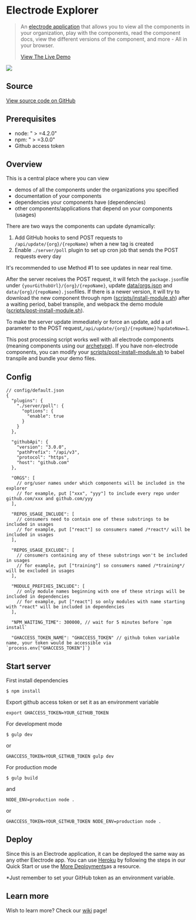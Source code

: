 # Electrode Explorer

> An [electrode application](https://github.com/electrode-io/electrode-explorer) that allows you to view all the components in your organization, play with the components, read the component docs, view the different versions of the component, and more - All in your browser. 
>
> [View The Live Demo](https://electrode-explorer.herokuapp.com/)

![](http://www.electrode.io/img/electrode-explorer.png)

## Source

[View source code on GitHub](https://github.com/electrode-io/electrode-explorer)

## Prerequisites

* node: "
  &gt;
  =4.2.0"
* npm: "
  &gt;
  =3.0.0"
* Github access token

## Overview

This is a central place where you can view

* demos of all the components under the organizations you specified
* documentation of your components
* dependencies your components have \(dependencies\)
* other components/applications that depend on your components \(usages\)

There are two ways the components can update dynamically:

1. Add GitHub hooks to send POST requests to `/api/update/{org}/{repoName}` when a new tag is created
2. Enable `./server/poll` plugin to set up cron job that sends the POST requests every day

It's recommended to use Method \#1 to see updates in near real time.

After the server receives the POST request, it will fetch the `package.json`file under `{yourGithubUrl}/{org}/{repoName}`, update [data/orgs.json](https://github.com/electrode-io/electrode-explorer/blob/master/data/orgs.json) and `data/{org}/{repoName}.json`files. If there is a newer version, it will try to download the new component through npm \([scripts/install-module.sh](https://github.com/electrode-io/electrode-explorer/blob/master/scripts/install-module.sh)\) after a waiting period, babel transpile, and webpack the demo module \([scripts/post-install-module.sh](https://github.com/electrode-io/electrode-explorer/blob/master/scripts/post-install-module.sh)\).

To make the server update immediately or force an update, add a url parameter to the POST request,`/api/update/{org}/{repoName}?updateNow=1`.

This post processing script works well with all electrode components \(meaning components using our [archetype](https://github.com/electrode-io/electrode-archetype-react-component)\). If you have non-electrode components, you can modify your [scripts/post-install-module.sh](https://github.com/electrode-io/electrode-explorer/blob/master/scripts/post-install-module.sh) to babel transpile and bundle your demo files.

## Config

    // config/default.json
    {
      "plugins": {
        "./server/poll": {
          "options": {
            "enable": true
          }
        }
      },

      "githubApi": {
        "version": "3.0.0",
        "pathPrefix": "/api/v3",
        "protocol": "https",
        "host": "github.com"
      },

      "ORGS": [
        // org/user names under which components will be included in the explorer
        // for example, put ["xxx", "yyy"] to include every repo under github.com/xxx and github.com/yyy
      ],

      "REPOS_USAGE_INCLUDE": [
        // consumers need to contain one of these substrings to be included in usages
        // for example, put ["react"] so consumers named /*react*/ will be included in usages
      ],

      "REPOS_USAGE_EXCLUDE": [
        // consumers containing any of these substrings won't be included in usages
        // for example, put ["training"] so consumers named /*training*/ will be excluded in usages
      ],

      "MODULE_PREFIXES_INCLUDE": [
        // only module names beginning with one of these strings will be included in dependencies
        // for example, put ["react"] so only modules with name starting with "react" will be included in dependencies
      ],

      "NPM_WAITING_TIME": 300000, // wait for 5 minutes before `npm install`

      "GHACCESS_TOKEN_NAME": "GHACCESS_TOKEN" // github token variable name, your token would be accessible via `process.env["GHACCESS_TOKEN"]`}

## Start server

First install dependencies

```
$ npm install
```

Export github access token or set it as an environment variable

```
export GHACCESS_TOKEN=YOUR_GITHUB_TOKEN
```

For development mode

```
$ gulp dev
```

or

```
GHACCESS_TOKEN=YOUR_GITHUB_TOKEN gulp dev
```

For production mode

```
$ gulp build
```

and

```
NODE_ENV=production node .
```

or

```
GHACCESS_TOKEN=YOUR_GITHUB_TOKEN NODE_ENV=production node .
```

## Deploy

Since this is an Electrode application, it can be deployed the same way as any other Electrode app. You can use [Heroku](http://www.electrode.io/docs/deploy.html) by following the steps in our Quick Start or use the [More Deployments](http://www.electrode.io/docs/more_deployments.html)as a resource.

\*Just remember to set your GitHub token as an environment variable.

## Learn more

Wish to learn more? Check our [wiki](https://github.com/electrode-io/electrode-explorer/wiki) page!

